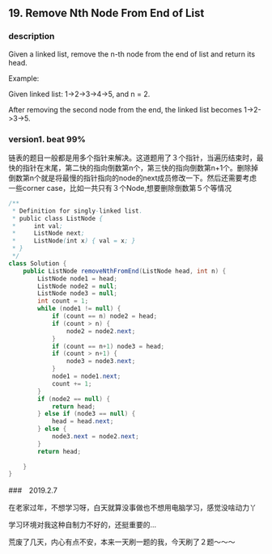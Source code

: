 ## 19. Remove Nth Node From End of List

### description

Given a linked list, remove the n-th node from the end of list and return its head.

Example:

Given linked list: 1->2->3->4->5, and n = 2.

After removing the second node from the end, the linked list becomes 1->2->3->5.

### version1. beat 99%

链表的题目一般都是用多个指针来解决。这道题用了３个指针，当遍历结束时，最快的指针在末尾，第二快的指向倒数第n个，第三快的指向倒数第n+1个。删除掉倒数第n个就是将最慢的指针指向的node的next成员修改一下。然后还需要考虑一些corner case，比如一共只有３个Node,想要删除倒数第５个等情况

```java
/**
 * Definition for singly-linked list.
 * public class ListNode {
 *     int val;
 *     ListNode next;
 *     ListNode(int x) { val = x; }
 * }
 */
class Solution {
    public ListNode removeNthFromEnd(ListNode head, int n) {
        ListNode node1 = head;
        ListNode node2 = null;
        ListNode node3 = null;
        int count = 1;
        while (node1 != null) {
            if (count == n) node2 = head;
            if (count > n) {
                node2 = node2.next;
            }
            if (count == n+1) node3 = head;
            if (count > n+1) {
                node3 = node3.next;
            }
            node1 = node1.next;
            count += 1;
        }
        if (node2 == null) {
            return head;
        } else if (node3 == null) {
            head = head.next;
        } else {
            node3.next = node2.next;
        }
        return head;
        
    }
}
```

###　2019.2.7

在老家过年，不想学习呀，白天就算没事做也不想用电脑学习，感觉没啥动力丫

学习环境对我这种自制力不好的，还挺重要的...

荒废了几天，内心有点不安，本来一天刷一题的我，今天刷了２题～～～
